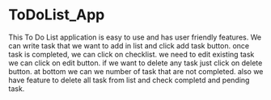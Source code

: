 # ToDoList_App

This To Do List application is easy to use and has user friendly features.
We can write task that we want to add in list and click add task button.
once task is completed, we can click on checklist.
we need to edit existing task we can click on edit button.
if we want to delete any task just click on delete button.
at bottom we can we number of task that are not completed.
also we have feature to delete all task from list and check completd and pending task.

